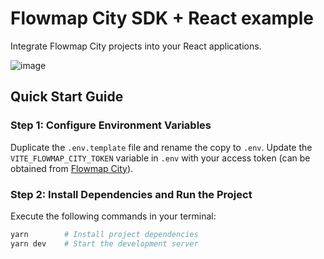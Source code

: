 # Flowmap City SDK + React example

Integrate Flowmap City projects into your React applications.

![image](https://github.com/ilyabo/flowmapcity-sdk-react-example/assets/351828/4c0f67c9-88dd-427d-af65-5a8a524c46f4)


## Quick Start Guide

### Step 1: Configure Environment Variables

Duplicate the `.env.template` file and rename the copy to `.env`. Update the `VITE_FLOWMAP_CITY_TOKEN` variable in `.env` with your access token (can be obtained from [Flowmap City](https://www.flowmap.city)).

### Step 2: Install Dependencies and Run the Project

Execute the following commands in your terminal:

```bash
yarn        # Install project dependencies
yarn dev    # Start the development server
```
